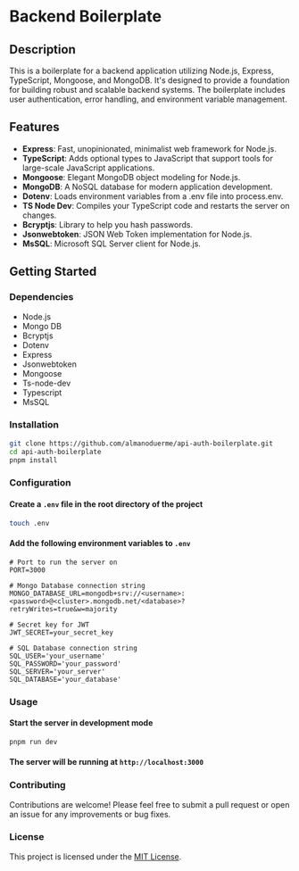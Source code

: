 # Backend Boilerplate

## Description

This is a boilerplate for a backend application utilizing Node.js, Express, TypeScript, Mongoose, and MongoDB. It's designed to provide a foundation for building robust and scalable backend systems. The boilerplate includes user authentication, error handling, and environment variable management.

## Features

- **Express**: Fast, unopinionated, minimalist web framework for Node.js.
- **TypeScript**: Adds optional types to JavaScript that support tools for large-scale JavaScript applications.
- **Mongoose**: Elegant MongoDB object modeling for Node.js.
- **MongoDB**: A NoSQL database for modern application development.
- **Dotenv**: Loads environment variables from a .env file into process.env.
- **TS Node Dev**: Compiles your TypeScript code and restarts the server on changes.
- **Bcryptjs**: Library to help you hash passwords.
- **Jsonwebtoken**: JSON Web Token implementation for Node.js.
- **MsSQL**: Microsoft SQL Server client for Node.js.

## Getting Started

### Dependencies

- Node.js
- Mongo DB
- Bcryptjs
- Dotenv
- Express
- Jsonwebtoken
- Mongoose
- Ts-node-dev
- Typescript
- MsSQL

### Installation

```bash
git clone https://github.com/almanoduerme/api-auth-boilerplate.git
cd api-auth-boilerplate
pnpm install
```

### Configuration

#### Create a `.env` file in the root directory of the project

```bash
touch .env
```

#### Add the following environment variables to `.env`

```env
# Port to run the server on
PORT=3000

# Mongo Database connection string
MONGO_DATABASE_URL=mongodb+srv://<username>:<password>@<cluster>.mongodb.net/<database>?retryWrites=true&w=majority

# Secret key for JWT
JWT_SECRET=your_secret_key

# SQL Database connection string
SQL_USER='your_username'
SQL_PASSWORD='your_password'
SQL_SERVER='your_server'
SQL_DATABASE='your_database'
```

### Usage

#### Start the server in development mode

```bash
pnpm run dev
```

#### The server will be running at `http://localhost:3000`

### Contributing

Contributions are welcome! Please feel free to submit a pull request or open an issue for any improvements or bug fixes.

### License

This project is licensed under the [MIT License](https://opensource.org/licenses/MIT).
